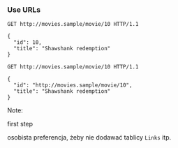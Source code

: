 ### Use URLs

``` HTTP
GET http://movies.sample/movie/10 HTTP/1.1

{
  "id": 10,
  "title": "Shawshank redemption"
}
```

<pre class="fragment"><code class="http">GET http://movies.sample/movie/10 HTTP/1.1

{
  "id": "http://movies.sample/movie/10",
  "title": "Shawshank redemption"
}</code></pre>

Note:

first step

osobista preferencja, żeby nie dodawać tablicy `Links` itp.
